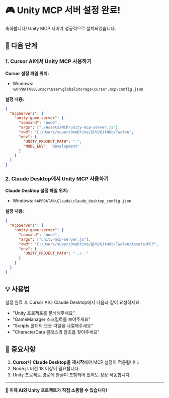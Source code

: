 # 🎮 Unity MCP 서버 설정 완료!

축하합니다! Unity MCP 서버가 성공적으로 설치되었습니다.

## 🔧 다음 단계

### 1. Cursor AI에서 Unity MCP 사용하기

**Cursor 설정 파일 위치:**
- Windows: `%APPDATA%\Cursor\User\globalStorage\cursor.mcp\config.json`

**설정 내용:**
```json
{
  "mcpServers": {
    "unity-game-server": {
      "command": "node",
      "args": ["./Assets/MCP/unity-mcp-server.js"],
      "cwd": "C:/Users/super/OneDrive/문서/GitHub/Twelve",
      "env": {
        "UNITY_PROJECT_PATH": ".",
        "NODE_ENV": "development"
      }
    }
  }
}
```

### 2. Claude Desktop에서 Unity MCP 사용하기

**Claude Desktop 설정 파일 위치:**
- Windows: `%APPDATA%\Claude\claude_desktop_config.json`

**설정 내용:**
```json
{
  "mcpServers": {
    "unity-game-server": {
      "command": "node",
      "args": ["unity-mcp-server.js"],
      "cwd": "C:/Users/super/OneDrive/문서/GitHub/Twelve/Assets/MCP",
      "env": {
        "UNITY_PROJECT_PATH": "../.."
      }
    }
  }
}
```

## 💡 사용법

설정 완료 후 Cursor AI나 Claude Desktop에서 다음과 같이 요청하세요:

- "Unity 프로젝트를 분석해주세요"
- "GameManager 스크립트를 보여주세요"  
- "Scripts 폴더의 모든 파일을 나열해주세요"
- "CharacterData 클래스의 참조를 찾아주세요"

## 🚨 중요사항

1. **Cursor나 Claude Desktop을 재시작**해야 MCP 설정이 적용됩니다.
2. Node.js 버전 18 이상이 필요합니다.
3. Unity 프로젝트 경로에 한글이 포함되어 있어도 정상 작동합니다.

---

🎉 **이제 AI와 Unity 프로젝트가 직접 소통할 수 있습니다!** 